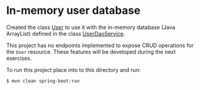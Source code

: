 # In-memory user database

Created the class [User](src/main/java/com/in28minutes/rest/webservices/restfulwebservices/user/User.java)
to use it with the in-memory database (Java ArrayList) defined in the class
[UserDaoService](src/main/java/com/in28minutes/rest/webservices/restfulwebservices/user/UserDaoService.java).

This project has no endpoints implemented to expose CRUD operations for the `User` resource. These features will be
developed during the next exercises.

To run this project place into to this directory and run:

```
$ mvn clean spring-boot:run
```